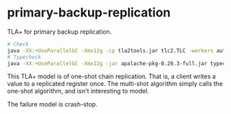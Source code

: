 # primary-backup-replication

TLA+ for primary backup replication.

```bash
# Check
java -XX:+UseParallelGC -Xmx12g -cp tla2tools.jar tlc2.TLC -workers auto spec.tla
# Typecheck
java -XX:+UseParallelGC -Xmx12g -jar apalache-pkg-0.20.3-full.jar typecheck spec.tla
```

This TLA+ model is of one-shot chain replication. That is, a client writes a value to a replicated register once. The multi-shot algorithm simply calls the one-shot algorithm, and isn't interesting to model.

The failure model is crash-stop.
